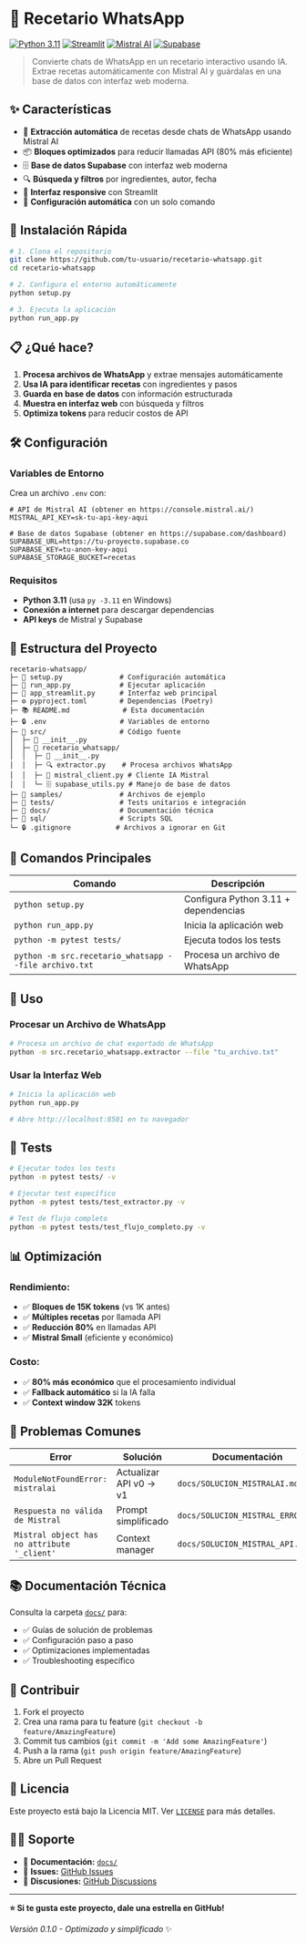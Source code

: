# 🍳 Recetario WhatsApp

[![Python 3.11](https://img.shields.io/badge/python-3.11-blue.svg)](https://www.python.org/downloads/)
[![Streamlit](https://img.shields.io/badge/streamlit-1.28+-red.svg)](https://streamlit.io/)
[![Mistral AI](https://img.shields.io/badge/mistral--ai-v1-green.svg)](https://mistral.ai/)
[![Supabase](https://img.shields.io/badge/supabase-2.0+-black.svg)](https://supabase.com/)

> Convierte chats de WhatsApp en un recetario interactivo usando IA. Extrae recetas automáticamente con Mistral AI y guárdalas en una base de datos con interfaz web moderna.

## ✨ Características

- 🧠 **Extracción automática** de recetas desde chats de WhatsApp usando Mistral AI
- 📦 **Bloques optimizados** para reducir llamadas API (80% más eficiente)
- 🗄️ **Base de datos Supabase** con interfaz web moderna
- 🔍 **Búsqueda y filtros** por ingredientes, autor, fecha
- 📱 **Interfaz responsive** con Streamlit
- 🚀 **Configuración automática** con un solo comando

## 🚀 Instalación Rápida

```bash
# 1. Clona el repositorio
git clone https://github.com/tu-usuario/recetario-whatsapp.git
cd recetario-whatsapp

# 2. Configura el entorno automáticamente
python setup.py

# 3. Ejecuta la aplicación
python run_app.py
```

## 📋 ¿Qué hace?

1. **Procesa archivos de WhatsApp** y extrae mensajes automáticamente
2. **Usa IA para identificar recetas** con ingredientes y pasos
3. **Guarda en base de datos** con información estructurada
4. **Muestra en interfaz web** con búsqueda y filtros
5. **Optimiza tokens** para reducir costos de API

## 🛠️ Configuración

### Variables de Entorno

Crea un archivo `.env` con:

```env
# API de Mistral AI (obtener en https://console.mistral.ai/)
MISTRAL_API_KEY=sk-tu-api-key-aqui

# Base de datos Supabase (obtener en https://supabase.com/dashboard)
SUPABASE_URL=https://tu-proyecto.supabase.co
SUPABASE_KEY=tu-anon-key-aqui
SUPABASE_STORAGE_BUCKET=recetas
```

### Requisitos

- **Python 3.11** (usa `py -3.11` en Windows)
- **Conexión a internet** para descargar dependencias
- **API keys** de Mistral y Supabase

## 📁 Estructura del Proyecto

```
recetario-whatsapp/
├─ 📄 setup.py              # Configuración automática
├─ 🚀 run_app.py            # Ejecutar aplicación
├─ 📱 app_streamlit.py      # Interfaz web principal
├─ ⚙️ pyproject.toml        # Dependencias (Poetry)
├─ 📚 README.md             # Esta documentación
├─ 🔒 .env                  # Variables de entorno
├─ 📁 src/                  # Código fuente
│  ├─ 📄 __init__.py
│  ├─ 🍳 recetario_whatsapp/
│  │  ├─ 📄 __init__.py
│  │  ├─ 🔍 extractor.py    # Procesa archivos WhatsApp
│  │  ├─ 🤖 mistral_client.py # Cliente IA Mistral
│  │  └─ 🗄️ supabase_utils.py # Manejo de base de datos
├─ 📁 samples/              # Archivos de ejemplo
├─ 📁 tests/                # Tests unitarios e integración
├─ 📁 docs/                 # Documentación técnica
├─ 📁 sql/                  # Scripts SQL
└─ 🔒 .gitignore           # Archivos a ignorar en Git
```

## 🔧 Comandos Principales

| Comando | Descripción |
|---------|-------------|
| `python setup.py` | Configura Python 3.11 + dependencias |
| `python run_app.py` | Inicia la aplicación web |
| `python -m pytest tests/` | Ejecuta todos los tests |
| `python -m src.recetario_whatsapp --file archivo.txt` | Procesa un archivo de WhatsApp |

## 🎯 Uso

### Procesar un Archivo de WhatsApp

```bash
# Procesa un archivo de chat exportado de WhatsApp
python -m src.recetario_whatsapp.extractor --file "tu_archivo.txt"
```

### Usar la Interfaz Web

```bash
# Inicia la aplicación web
python run_app.py

# Abre http://localhost:8501 en tu navegador
```

## 🧪 Tests

```bash
# Ejecutar todos los tests
python -m pytest tests/ -v

# Ejecutar test específico
python -m pytest tests/test_extractor.py -v

# Test de flujo completo
python -m pytest tests/test_flujo_completo.py -v
```

## 📊 Optimización

### Rendimiento:
- ✅ **Bloques de 15K tokens** (vs 1K antes)
- ✅ **Múltiples recetas** por llamada API
- ✅ **Reducción 80%** en llamadas API
- ✅ **Mistral Small** (eficiente y económico)

### Costo:
- ✅ **80% más económico** que el procesamiento individual
- ✅ **Fallback automático** si la IA falla
- ✅ **Context window 32K** tokens

## 🐛 Problemas Comunes

| Error | Solución | Documentación |
|-------|----------|---------------|
| `ModuleNotFoundError: mistralai` | Actualizar API v0 → v1 | `docs/SOLUCION_MISTRALAI.md` |
| `Respuesta no válida de Mistral` | Prompt simplificado | `docs/SOLUCION_MISTRAL_ERROR.md` |
| `Mistral object has no attribute '_client'` | Context manager | `docs/SOLUCION_MISTRAL_API.md` |

## 📚 Documentación Técnica

Consulta la carpeta [`docs/`](docs/) para:
- ✅ Guías de solución de problemas
- ✅ Configuración paso a paso
- ✅ Optimizaciones implementadas
- ✅ Troubleshooting específico

## 🤝 Contribuir

1. Fork el proyecto
2. Crea una rama para tu feature (`git checkout -b feature/AmazingFeature`)
3. Commit tus cambios (`git commit -m 'Add some AmazingFeature'`)
4. Push a la rama (`git push origin feature/AmazingFeature`)
5. Abre un Pull Request

## 📄 Licencia

Este proyecto está bajo la Licencia MIT. Ver [`LICENSE`](LICENSE) para más detalles.

## 🙋‍♂️ Soporte

- 📖 **Documentación:** [`docs/`](docs/)
- 🐛 **Issues:** [GitHub Issues](https://github.com/tu-usuario/recetario-whatsapp/issues)
- 💬 **Discusiones:** [GitHub Discussions](https://github.com/tu-usuario/recetario-whatsapp/discussions)

---

**⭐ Si te gusta este proyecto, dale una estrella en GitHub!**

*Versión 0.1.0 - Optimizado y simplificado* ✨
